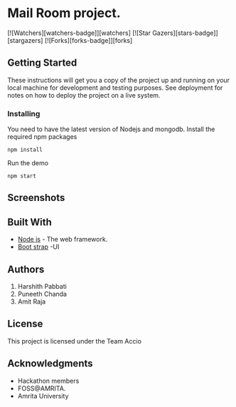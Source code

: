 # Mail Room project.
[![Watchers][watchers-badge]][watchers]
[![Star Gazers][stars-badge]][stargazers]
[![Forks][forks-badge]][forks]

## Getting Started

These instructions will get you a copy of the project up and running on your local machine for development and testing purposes. See deployment for notes on how to deploy the project on a live system.

### Installing
You need to have the latest version of Nodejs and mongodb.
Install the required npm packages

```
npm install
```

Run the demo

```
npm start
```

## Screenshots



## Built With

* [Node js](https://nodejs.org/en/) - The web framework.
* [Boot strap](https://getbootstrap.com/) -UI

## Authors

1. Harshith Pabbati <br />
2. Puneeth Chanda <br />
3. Amit Raja <br />

## License

This project is licensed under the Team Accio

## Acknowledgments

* Hackathon members
* FOSS@AMRITA.
* Amrita University
